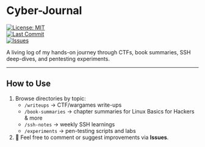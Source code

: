 # Cyber-Journal

[![License: MIT](https://img.shields.io/badge/License-MIT-blue)](LICENSE)  
[![Last Commit](https://img.shields.io/github/last-commit/jeremyrayjewell/cyber_journal)](https://github.com/jeremyrayjewell/cyber_journal/commits/main)  
[![Issues](https://img.shields.io/github/issues/jeremyrayjewell/cyber_journal)](https://github.com/jeremyrayjewell/cyber_journal/issues)

A living log of my hands-on journey through CTFs, book summaries, SSH deep-dives, and pentesting experiments.

---

## How to Use

1. Browse directories by topic:
   - `/writeups` → CTF/wargames write-ups  
   - `/book-summaries` → chapter summaries for Linux Basics for Hackers & more  
   - `/ssh-notes` → weekly SSH learnings  
   - `/experiments` → pen-testing scripts and labs  
2. 📝 Feel free to comment or suggest improvements via **Issues**.
